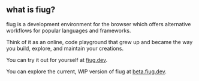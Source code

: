 ## what is fiug?

fiug is a development environment for the browser which offers alternative workflows for popular languages and frameworks.

Think of it as an online, code playground that grew up and became the way you build, explore, and maintain your creations.

You can try it out for yourself at [fiug.dev](https://fiug.dev).

You can explore the current, WIP version of fiug at [beta.fiug.dev](https://beta.fiug.dev).
